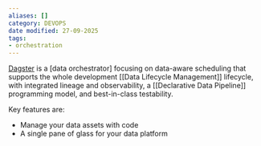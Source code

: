 ```yaml
---
aliases: []
category: DEVOPS
date modified: 27-09-2025
tags:
- orchestration
---
```

[Dagster](https://dagster.io/) is a [data orchestrator] focusing on data-aware scheduling that supports the whole development [[Data Lifecycle Management]] lifecycle, with integrated lineage and observability, a [[Declarative Data Pipeline]] programming model, and best-in-class testability.

Key features are: 
- Manage your data assets with code
- A single pane of glass for your data platform 